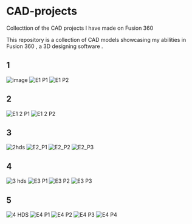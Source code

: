 # CAD-projects
Collecttion of the CAD projects I have made on Fusion 360 

This repository is a collection of CAD models showcasing my abilities in Fusion 360 , a 3D designing software . 

## 1
![image](https://user-images.githubusercontent.com/86561124/142760196-86ceb1aa-41fa-4902-bb27-0b1836d59391.png)
![E1 P1](https://user-images.githubusercontent.com/86561124/142760210-95954a16-6e20-40a2-9984-78a3ecb50e47.JPG)
![E1 P2](https://user-images.githubusercontent.com/86561124/142760213-a0fc38cf-b562-48d3-b586-b4ed77bde0d9.JPG)

## 2
![E1 2 P1](https://user-images.githubusercontent.com/86561124/142760226-2c5a77e9-f6d9-4d7f-919f-81919a7a6360.JPG)
![E1 2 P2](https://user-images.githubusercontent.com/86561124/142760230-10b4a036-338f-4958-9083-56b27d5620a5.JPG)

## 3
![2hds](https://user-images.githubusercontent.com/86561124/142760241-6da901ba-55f1-4978-aec7-5c0de55abce0.jpg)
![E2_P1](https://user-images.githubusercontent.com/86561124/142760258-b5613db7-d287-4b61-971e-fff81ece4c87.JPG)
![E2_P2](https://user-images.githubusercontent.com/86561124/142760261-e38fde6a-eb57-43d5-9cdb-86042b1cf370.JPG)
![E2_P3](https://user-images.githubusercontent.com/86561124/142760264-febb83f6-ed3b-4ab8-a099-5ba0e9968b4c.JPG)

## 4
![3 hds](https://user-images.githubusercontent.com/86561124/142760275-2801b31f-ddcd-443b-9376-51e112ac9313.jpg)
![E3 P1](https://user-images.githubusercontent.com/86561124/142760279-ff7666f5-7c42-49e3-8c24-b67beebc5a08.JPG)
![E3 P2](https://user-images.githubusercontent.com/86561124/142760282-700a37f6-1a17-4cd3-a270-4e70d0938ba1.JPG)
![E3 P3](https://user-images.githubusercontent.com/86561124/142760284-27354e9c-c2ae-457f-bc25-b3bb2b5e37f8.JPG)

## 5
![4 HDS](https://user-images.githubusercontent.com/86561124/142760295-625e5f29-4cba-45f7-a2e7-d42c1bfd4629.JPG)
![E4 P1](https://user-images.githubusercontent.com/86561124/142760302-d85ca673-dbf9-42a2-a432-f2f12d169c90.JPG)
![E4 P2](https://user-images.githubusercontent.com/86561124/142760308-f4ebe593-7797-4424-963b-8d75518d9a68.JPG)
![E4 P3](https://user-images.githubusercontent.com/86561124/142760312-8c943af9-e482-4885-b2f1-a0e31b3c2bb0.JPG)
![E4 P4](https://user-images.githubusercontent.com/86561124/142760315-b1764a4b-d386-4839-9cdf-dff0d4dd1b8d.JPG)


